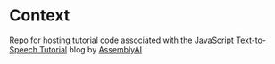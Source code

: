 # Context

Repo for hosting tutorial code associated with 
the [JavaScript Text-to-Speech Tutorial](https://www.assemblyai.com/blog/javascript-text-to-speech-easy-way) blog by [AssemblyAI](https://www.assemblyai.com)
